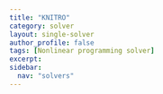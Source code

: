 ```yaml
---
title: "KNITRO"
category: solver
layout: single-solver
author_profile: false
tags: [Nonlinear programming solver]
excerpt:
sidebar:
  nav: "solvers"
---
```

